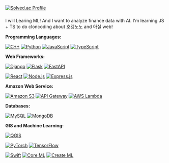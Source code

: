 <!--[![Top Langs](https://github-readme-stats.vercel.app/api/top-langs/?username=WinterFlw)](https://github.com/WinterFlw/github-readme-stats)
[![WinterFlw's GitHub stats](https://github-readme-stats.vercel.app/api?username=WinterFlw&show_icons=true&theme=radical)](https://github.com/WinterFlw/github-readme-stats)
-->
[![Solved.ac Profile](http://mazassumnida.wtf/api/v2/generate_badge?boj=wannabe_icy)](https://solved.ac/wannabe_icy/)
###
I will Learing ML! And I want to analyze finance data with AI.
I'm learning JS + TS to do cloncoding about 호갱노노 and 아실 web!

**Programming Languages:**

[![C++](https://img.shields.io/badge/C%2B%2B-00599C?style=flat-square&logo=c%2B%2B&logoColor=white)](https://en.wikipedia.org/wiki/C%2B%2B)
[![Python](https://img.shields.io/badge/Python-blue?style=flat-square&logo=python&logoColor=white)](https://www.python.org/)
[![JavaScript](https://img.shields.io/badge/JavaScript-yellow?style=flat-square&logo=javascript&logoColor=white)](https://developer.mozilla.org/en-US/docs/Web/JavaScript)
[![TypeScript](https://img.shields.io/badge/TypeScript-blue?style=flat-square&logo=typescript&logoColor=white)](https://www.typescriptlang.org/)

**Web Frameworks:**

[![Django](https://img.shields.io/badge/Django-green?style=flat-square&logo=django&logoColor=white)](https://www.djangoproject.com/)
[![Flask](https://img.shields.io/badge/Flask-black?style=flat-square&logo=flask&logoColor=white)](https://flask.palletsprojects.com/)
[![FastAPI](https://img.shields.io/badge/FastAPI-teal?style=flat-square&logo=fastapi&logoColor=white)](https://fastapi.tiangolo.com/)

[![React](https://img.shields.io/badge/React-61DAFB?style=flat-square&logo=react&logoColor=white)](https://reactjs.org/)
[![Node.js](https://img.shields.io/badge/Node.js-green?style=flat-square&logo=node.js)](https://nodejs.org/)
[![Express.js](https://img.shields.io/badge/Express.js-lightgray?style=flat-square&logo=express)](https://expressjs.com/)

**Amazon Web Service:**

<!--[![AWS](https://img.shields.io/badge/AWS-orange?style=flat-square&logo=amazon-aws&logoColor=white)](https://aws.amazon.com/)-->
[![Amazon S3](https://img.shields.io/badge/Amazon%20S3-569A31?style=flat-square&logo=amazon-s3&logoColor=white)](https://aws.amazon.com/s3/)
[![API Gateway](https://img.shields.io/badge/API%20Gateway-FF9900?style=flat-square&logo=amazon-api-gateway&logoColor=white)](https://aws.amazon.com/api-gateway/)
[![AWS Lambda](https://img.shields.io/badge/AWS%20Lambda-FF9900?style=flat-square&logo=aws-lambda&logoColor=white)](https://aws.amazon.com/lambda/)



**Databases:**

[![MySQL](https://img.shields.io/badge/MySQL-blue?style=flat-square&logo=mysql&logoColor=white)](https://www.mysql.com/)
[![MongoDB](https://img.shields.io/badge/MongoDB-47A248?style=flat-square&logo=mongodb&logoColor=white)](https://www.mongodb.com/)

**GIS and Machine Learning:**

[![QGIS](https://img.shields.io/badge/QGIS-3.22.0-brightgreen?style=flat-square&logo=qgis&logoColor=white)](https://qgis.org/)

[![PyTorch](https://img.shields.io/badge/PyTorch-EE4C2C?style=flat-square&logo=pytorch&logoColor=white)](https://pytorch.org/)
[![TensorFlow](https://img.shields.io/badge/TensorFlow-FF6F00?style=flat-square&logo=tensorflow&logoColor=white)](https://www.tensorflow.org/)

[![Swift](https://img.shields.io/badge/Swift-gray?style=flat-square&logo=swift&logoColor=white)](https://developer.apple.com/swift/)
[![Core ML](https://img.shields.io/badge/Core%20ML-gray?style=flat-square&logo=apple&logoColor=white)](https://developer.apple.com/documentation/coreml)
[![Create ML](https://img.shields.io/badge/Create%20ML-gray?style=flat-square&logo=apple&logoColor=white)](https://developer.apple.com/documentation/createml)
